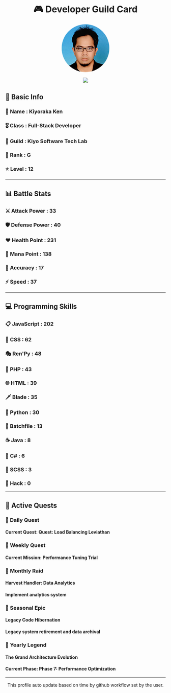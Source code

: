 <div align="center">

# 🎮 Developer Guild Card

<!-- Replace with your profile image -->
<img src="./assets/profile.png" width="150" height="150" style="border-radius: 50%"/>

![](https://komarev.com/ghpvc/?username=Kiyoraka&style=flat)
</div>

##  📌 Basic Info
### 👤 Name : Kiyoraka Ken
### 🎖️ Class : Full-Stack Developer
### 🎪 Guild : Kiyo Software Tech Lab 
### 🔰 Rank : G 
### ⭐ Level : 12

---
## 📊 Battle Stats

### ⚔️ Attack Power  : 33 
### 🛡️ Defense Power : 40 
### ❤️ Health Point  : 231 
### 🔮 Mana Point    : 138 
### 🎯 Accuracy      : 17 
### ⚡ Speed         : 37

---
## 💻 Programming Skills

### 📋 JavaScript : 202
### 🎨 CSS : 62
### 🎭 Ren'Py : 48
### 🐘 PHP : 43
### 🌐 HTML : 39
### 🗡️ Blade : 35
### 🐍 Python : 30
### 📝 Batchfile : 13
### ☕ Java : 8
### 🎯 C# : 6
### 📝 SCSS : 3
### 📝 Hack : 0

---
## 📜 Active Quests

### 🌅 Daily Quest

#### Current Quest: Quest: Load Balancing Leviathan

### 📅 Weekly Quest
#### Current Mission: Performance Tuning Trial

### 🌙 Monthly Raid
#### Harvest Handler: Data Analytics
#### Implement analytics system

### 🌠 Seasonal Epic
#### Legacy Code Hibernation
#### Legacy system retirement and data archival

### 👑 Yearly Legend
#### The Grand Architecture Evolution
#### Current Phase: Phase 7: Performance Optimization

---
<div align="center">
  This profile auto update based on time by github workflow set by the user.
</div>